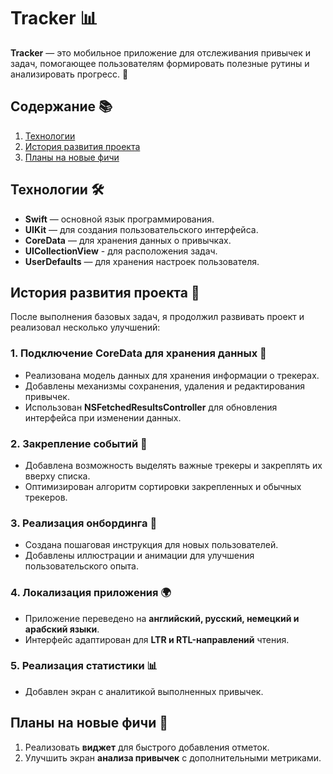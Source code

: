# Tracker 📊  

**Tracker** — это мобильное приложение для отслеживания привычек и задач, помогающее пользователям формировать полезные рутины и анализировать прогресс. 📅  

## Содержание 📚  
1. [Технологии](#технологии)  
2. [История развития проекта](#история-развития-проекта)  
3. [Планы на новые фичи](#планы-на-новые-фичи)  

## Технологии 🛠️  

- **Swift** — основной язык программирования.  
- **UIKit** — для создания пользовательского интерфейса.  
- **CoreData** — для хранения данных о привычках.
- **UICollectionView** - для расположения задач.
- **UserDefaults** — для хранения настроек пользователя.  

## История развития проекта 🚀  

После выполнения базовых задач, я продолжил развивать проект и реализовал несколько улучшений:  

### 1. Подключение **CoreData** для хранения данных 📂
- Реализована модель данных для хранения информации о трекерах.  
- Добавлены механизмы сохранения, удаления и редактирования привычек.  
- Использован **NSFetchedResultsController** для обновления интерфейса при изменении данных.  

### 2. Закрепление событий 📌 
- Добавлена возможность выделять важные трекеры и закреплять их вверху списка.  
- Оптимизирован алгоритм сортировки закрепленных и обычных трекеров.  

### 3. Реализация онбординга 🎉
- Создана пошаговая инструкция для новых пользователей.  
- Добавлены иллюстрации и анимации для улучшения пользовательского опыта.  

### 4. Локализация приложения 🌍 
- Приложение переведено на **английский, русский, немецкий и арабский языки**.  
- Интерфейс адаптирован для **LTR и RTL-направлений** чтения.  

### 5. Реализация статистики 📊 
- Добавлен экран с аналитикой выполненных привычек.  

## Планы на новые фичи 🔮  

1. Реализовать **виджет** для быстрого добавления отметок.  
3. Улучшить экран **анализа привычек** с дополнительными метриками.  
